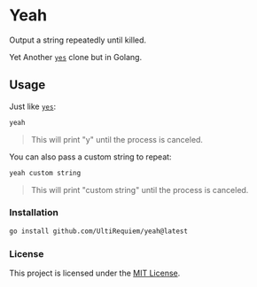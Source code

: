 # Yeah

Output a string repeatedly until killed.

Yet Another [`yes`](https://github.com/coreutils/coreutils/blob/master/src/yes.c) clone but in Golang.

## Usage

Just like [`yes`](<https://en.wikipedia.org/wiki/Yes_(Unix)>):

```bash
yeah
```

> This will print "y" until the process is canceled.

You can also pass a custom string to repeat:

```bash
yeah custom string
```

> This will print "custom string" until the process is canceled.

### Installation

```bash
go install github.com/UltiRequiem/yeah@latest
```

### License

This project is licensed under the [MIT License](./LICENSE.md).

